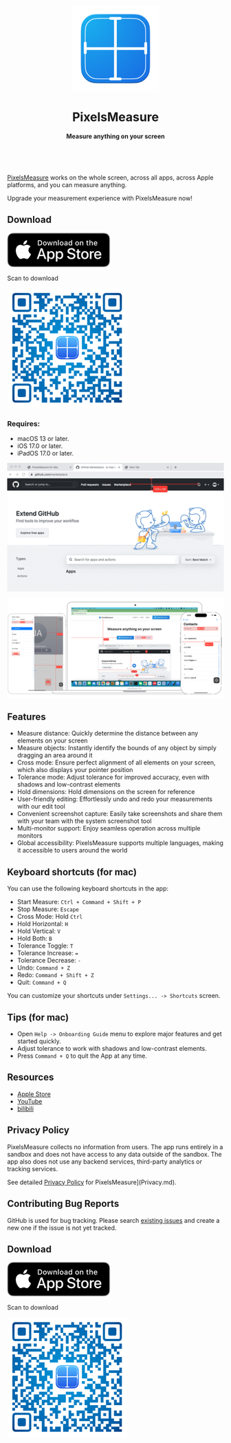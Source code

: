 <div align="center">
	<a href="https://apps.apple.com/app/pixelsmeasure/id1638740542">
		<img src="assets/images/PixelsMeasure.png" width="200" height="200">
	</a>
	<h1>PixelsMeasure</h1>
	<p>
		<b>Measure anything on your screen</b>
	</p>
	<br>
	<br>
	<br>
</div>

[PixelsMeasure][Apple_Store] works on the whole screen, across all apps, across Apple platforms, and you can measure anything.

Upgrade your measurement experience with PixelsMeasure now!

## Download

[![Download on the App Store](assets/images/download-on-app-store-badge.svg)][Apple_Store]

Scan to download

<img src="assets/qr-code/qr-code-blue.png" width="280"/>

### Requires:

- macOS 13 or later.
- iOS 17.0 or later.
- iPadOS 17.0 or later.

![PixelsMeasure](assets/images/PixelsMeasure.gif)

![cross platforms](assets/platform.png)

## Features

* Measure distance: Quickly determine the distance between any elements on your screen
* Measure objects: Instantly identify the bounds of any object by simply dragging an area around it
* Cross mode: Ensure perfect alignment of all elements on your screen, which also displays your pointer position
* Tolerance mode: Adjust tolerance for improved accuracy, even with shadows and low-contrast elements
* Hold dimensions: Hold dimensions on the screen for reference
* User-friendly editing: Effortlessly undo and redo your measurements with our edit tool
* Convenient screenshot capture: Easily take screenshots and share them with your team with the system screenshot tool
* Multi-monitor support: Enjoy seamless operation across multiple monitors
* Global accessibility: PixelsMeasure supports multiple languages, making it accessible to users around the world

## Keyboard shortcuts (for mac)

You can use the following keyboard shortcuts in the app:

* Start Measure: `Ctrl + Command + Shift + P`
* Stop Measure: `Escape`
* Cross Mode: Hold `Ctrl`
* Hold Horizontal: `H`
* Hold Vertical: `V`
* Hold Both: `B`
* Tolerance Toggle: `T`
* Tolerance Increase: `=`
* Tolerance Decrease: `-`
* Undo: `Command + Z`
* Redo: `Command + Shift + Z`
* Quit: `Command + Q`

You can customize your shortcuts under `Settings... -> Shortcuts` screen.

## Tips (for mac)

- Open `Help -> Onboarding Guide` menu to explore major features and get started quickly.
- Adjust tolerance to work with shadows and low-contrast elements.
- Press `Command + Q` to quit the App at any time.

## Resources

- [Apple Store][Apple_Store]
- [YouTube](https://youtu.be/Y7_aRwq7gz4)
- [bilibili](https://www.bilibili.com/video/BV1WM411P71r)

## Privacy Policy

PixelsMeasure collects no information from users. The app runs entirely in a sandbox and does not have access to any data outside of the sandbox. The app also does not use any backend services, third-party analytics or tracking services.

See detailed [Privacy Policy](Privacy.md) for PixelsMeasure](Privacy.md).

## Contributing Bug Reports

GitHub is used for bug tracking. Please search [existing issues](https://github.com/zddhub/PixelsMeasure/issues) and create a new one if the issue is not yet tracked.

## Download

[![Download on the App Store](assets/images/download-on-app-store-badge.svg)][Apple_Store]

Scan to download

<img src="assets/qr-code/qr-code-blue.png" width="280"/>

[Apple_Store]: https://apps.apple.com/app/pixelsmeasure/id1638740542
